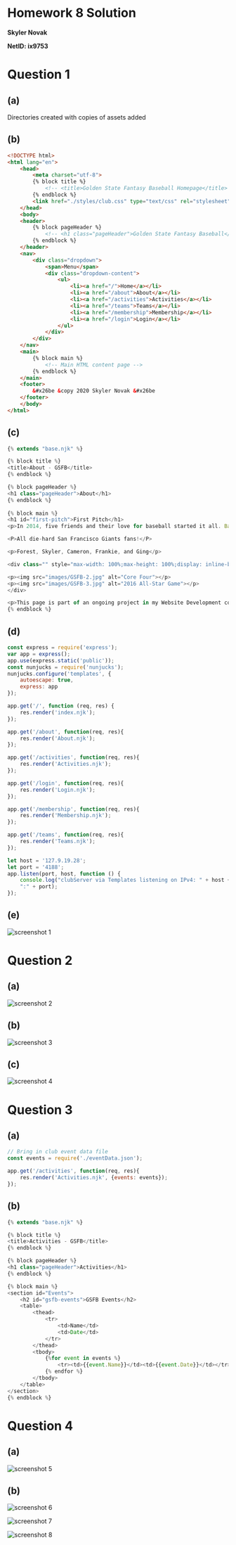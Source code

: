 # Homework 8 Solution
**Skyler Novak**

**NetID: ix9753**

# Question 1

## (a)

Directories created with copies of assets added

## (b)

```HTML
<!DOCTYPE html>
<html lang="en">
    <head>
        <meta charset="utf-8">
        {% block title %}
            <!-- <title>Golden State Fantasy Baseball Homepage</title> -->
        {% endblock %}
        <link href="./styles/club.css" type="text/css" rel="stylesheet">
    </head>
    <body>
    <header>
        {% block pageHeader %}
            <!-- <h1 class="pageHeader">Golden State Fantasy Baseball</h1> -->
        {% endblock %}
    </header>
    <nav>
        <div class="dropdown">
            <span>Menu</span>
            <div class="dropdown-content">
                <ul>
                    <li><a href="/">Home</a></li>
                    <li><a href="/about">About</a></li>
                    <li><a href="/activities">Activities</a></li>
                    <li><a href="/teams">Teams</a></li>
                    <li><a href="/membership">Membership</a></li>
                    <li><a href="/login">Login</a></li>
                </ul>
            </div>
        </div>
    </nav>
    <main>
        {% block main %}
            <!-- Main HTML content page -->
        {% endblock %}
    </main>
    <footer>
        &#x26be &copy 2020 Skyler Novak &#x26be
    </footer>
    </body>
</html>
```

## (c)

```Javascript
{% extends "base.njk" %}

{% block title %}
<title>About - GSFB</title>
{% endblock %}

{% block pageHeader %}
<h1 class="pageHeader">About</h1>
{% endblock %}
    
{% block main %}
<h1 id="first-pitch">First Pitch</h1>
<p>In 2014, five friends and their love for baseball started it all. Based on the ESPN Fantasy platform.</p>

<P>All die-hard San Francisco Giants fans!</P>

<p>Forest, Skyler, Cameron, Frankie, and Ging</p>

<div class="" style="max-width: 100%;max-height: 100%;display: inline-block;">

<p><img src="images/GSFB-2.jpg" alt="Core Four"></p>
<p><img src="images/GSFB-3.jpg" alt="2016 All-Star Game"></p>
</div>

<p>This page is part of an ongoing project in my Website Development course at California State University, East Bay.</p>
{% endblock %}
```

## (d)

```Javascript
const express = require('express');
var app = express();
app.use(express.static('public'));
const nunjucks = require('nunjucks');
nunjucks.configure('templates', {
    autoescape: true,
    express: app
});

app.get('/', function (req, res) {
    res.render('index.njk');
});

app.get('/about', function(req, res){
    res.render('About.njk');
});

app.get('/activities', function(req, res){
    res.render('Activities.njk');
});

app.get('/login', function(req, res){
    res.render('Login.njk');
});

app.get('/membership', function(req, res){
    res.render('Membership.njk');
});

app.get('/teams', function(req, res){
    res.render('Teams.njk');
});

let host = '127.9.19.28';
let port = '4188';
app.listen(port, host, function () {
    console.log("clubServer via Templates listening on IPv4: " + host +
    ":" + port);
});
```

## (e)

![screenshot 1](images/scrnsht-1.png)

# Question 2

## (a)

![screenshot 2](images/scrnsht-2.png)

## (b)

![screenshot 3](images/scrnsht-3.png)

## (c)

![screenshot 4](images/scrnsht-4.png)

# Question 3

## (a)

```Javascript
// Bring in club event data file
const events = require('./eventData.json');

app.get('/activities', function(req, res){
    res.render('Activities.njk', {events: events});
});
```

## (b)

```Javascript
{% extends "base.njk" %}

{% block title %}
<title>Activities - GSFB</title>
{% endblock %}

{% block pageHeader %}
<h1 class="pageHeader">Activities</h1>
{% endblock %}

{% block main %}
<section id="Events">
    <h2 id="gsfb-events">GSFB Events</h2>
    <table>
        <thead>
            <tr>
                <td>Name</td>
                <td>Date</td>
            </tr>
        </thead>
        <tbody>
            {%for event in events %}
                <tr><td>{{event.Name}}</td><td>{{event.Date}}</td></tr>
            {% endfor %}
        </tbody>
    </table>
</section>
{% endblock %}
```

# Question 4

## (a)

![screenshot 5](images/scrnsht-5.png)

## (b)

![screenshot 6](images/scrnsht-6.png)

![screenshot 7](images/scrnsht-7.png)

![screenshot 8](images/scrnsht-8.png)
